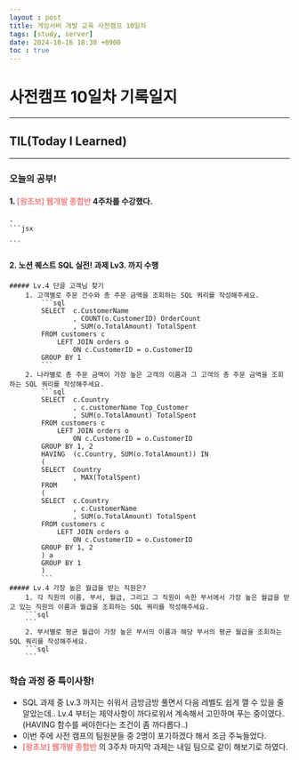 ```yaml
---
layout : post
title: 게임서버 개발 교육 사전캠프 10일차
tags: [study, server]
date: 2024-10-16 18:30 +0900
toc : true
---
```

# 사전캠프 10일차 기록일지

---

## TIL(Today I Learned)

---

### 오늘의 공부!

#### 1. <span style="color : #F08080">**[왕초보] 웹개발 종합반**</span> 4주차를 수강했다.

    - 
    ```jsx

    ```

#### 2. **노션 퀘스트 SQL 실전! 과제** Lv3. 까지 수행

    ##### Lv.4 단골 고객님 찾기
        1. 고객별로 주문 건수와 총 주문 금액을 조회하는 SQL 쿼리를 작성해주세요.  
            ```sql
            SELECT	c.CustomerName 
                    , COUNT(o.CustomerID) OrderCount
                    , SUM(o.TotalAmount) TotalSpent
            FROM customers c 
                LEFT JOIN orders o 
                    ON c.CustomerID = o.CustomerID
            GROUP BY 1
            ```  
        2. 나라별로 총 주문 금액이 가장 높은 고객의 이름과 그 고객의 총 주문 금액을 조회하는 SQL 쿼리를 작성해주세요.
            ```sql
            SELECT	c.Country 
                    , c.customerName Top_Customer
                    , SUM(o.TotalAmount) TotalSpent
            FROM customers c 
                LEFT JOIN orders o 
                    ON c.CustomerID = o.CustomerID
            GROUP BY 1, 2
            HAVING 	(c.Country, SUM(o.TotalAmount)) IN
            (
            SELECT 	Country 
                    , MAX(TotalSpent)
            FROM
            (
            SELECT	c.Country
                    , c.CustomerName
                    , SUM(o.TotalAmount) TotalSpent
            FROM customers c 
                LEFT JOIN orders o 
                    ON c.CustomerID = o.CustomerID
            GROUP BY 1, 2
            ) a
            GROUP BY 1
            )
            ```
    ##### Lv.4 가장 높은 월급을 받는 직원은?
        1. 각 직원의 이름, 부서, 월급, 그리고 그 직원이 속한 부서에서 가장 높은 월급을 받고 있는 직원의 이름과 월급을 조회하는 SQL 쿼리를 작성해주세요. 
        ```sql
        ```
        2. 부서별로 평균 월급이 가장 높은 부서의 이름과 해당 부서의 평균 월급을 조회하는 SQL 쿼리를 작성해주세요.
        ```sql
        ```
        
### 학습 과정 중 특이사항!

- SQL 과제 중 Lv.3 까지는 쉬워서 금방금방 풀면서 다음 레벨도 쉽게 깰 수 있을 줄 알았는데.. Lv.4 부터는 제약사항이 까다로워서 계속해서 고민하며 푸는 중이였다.  
(HAVING 함수를 써야한다는 조건이 좀 까다롭다..)  
- 이번 주에 사전 캠프의 팀원분들 중 2명이 포기하겠다 해서 조금 주눅들었다.
- <span style="color : #F08080">**[왕초보] 웹개발 종합반**</span> 의 3주차 마지막 과제는 내일 팀으로 같이 해보기로 하였다.